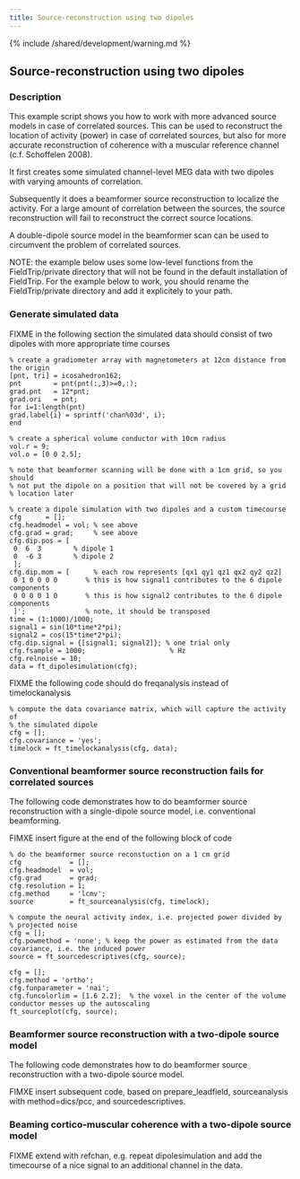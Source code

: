 ```yaml
---
title: Source-reconstruction using two dipoles
---
```


{% include /shared/development/warning.md %}

## Source-reconstruction using two dipoles

### Description

This example script shows you how to work with more advanced source models in case of correlated sources. This can be used to reconstruct the location of activity (power) in case of correlated sources, but also for more accurate reconstruction of coherence with a muscular reference channel (c.f. Schoffelen 2008).

It first creates some simulated channel-level MEG data with two dipoles with varying amounts of correlation.

Subsequently it does a beamformer source reconstruction to localize the activity. For a large amount of correlation between the sources, the source reconstruction will fail to reconstruct the correct source locations.

A double-dipole source model in the beamformer scan can be used to circumvent the problem of correlated sources.

NOTE: the example below uses some low-level functions from the FieldTrip/private directory that will not be found in the default installation of FieldTrip. For the example below to work, you should rename the FieldTrip/private directory and add it explicitely to your path.

### Generate simulated data

FIXME in the following section the simulated data should consist of two dipoles with more appropriate time courses

    % create a gradiometer array with magnetometers at 12cm distance from the origin
    [pnt, tri] = icosahedron162;
    pnt        = pnt(pnt(:,3)>=0,:);
    grad.pnt   = 12*pnt;
    grad.ori   = pnt;
    for i=1:length(pnt)
    grad.label{i} = sprintf('chan%03d', i);
    end

    % create a spherical volume conductor with 10cm radius
    vol.r = 9;
    vol.o = [0 0 2.5];

    % note that beamformer scanning will be done with a 1cm grid, so you should
    % not put the dipole on a position that will not be covered by a grid
    % location later

    % create a dipole simulation with two dipoles and a custom timecourse
    cfg      = [];
    cfg.headmodel = vol; % see above
    cfg.grad = grad;     % see above
    cfg.dip.pos = [
     0  6  3        % dipole 1
     0  -6 3        % dipole 2
     ];
    cfg.dip.mom = [      % each row represents [qx1 qy1 qz1 qx2 qy2 qz2]
     0 1 0 0 0 0       % this is how signal1 contributes to the 6 dipole components
     0 0 0 0 1 0       % this is how signal2 contributes to the 6 dipole components
     ]';               % note, it should be transposed
    time = (1:1000)/1000;
    signal1 = sin(10*time*2*pi);
    signal2 = cos(15*time*2*pi);
    cfg.dip.signal = {[signal1; signal2]}; % one trial only
    cfg.fsample = 1000;                     % Hz
    cfg.relnoise = 10;
    data = ft_dipolesimulation(cfg);

FIXME the following code should do freqanalysis instead of timelockanalysis

    % compute the data covariance matrix, which will capture the activity of
    % the simulated dipole
    cfg = [];
    cfg.covariance = 'yes';
    timelock = ft_timelockanalysis(cfg, data);

### Conventional beamformer source reconstruction fails for correlated sources

The following code demonstrates how to do beamformer source reconstruction with a single-dipole source model, i.e. conventional beamforming.

FIMXE insert figure at the end of the following block of code

    % do the beamformer source reconstuction on a 1 cm grid
    cfg            = [];
    cfg.headmodel  = vol;
    cfg.grad       = grad;
    cfg.resolution = 1;
    cfg.method     = 'lcmv';
    source         = ft_sourceanalysis(cfg, timelock);

    % compute the neural activity index, i.e. projected power divided by
    % projected noise
    cfg = [];
    cfg.powmethod = 'none'; % keep the power as estimated from the data covariance, i.e. the induced power
    source = ft_sourcedescriptives(cfg, source);

    cfg = [];
    cfg.method = 'ortho';
    cfg.funparameter = 'nai';
    cfg.funcolorlim = [1.6 2.2];  % the voxel in the center of the volume conductor messes up the autoscaling
    ft_sourceplot(cfg, source);

### Beamformer source reconstruction with a two-dipole source model

The following code demonstrates how to do beamformer source reconstruction with a two-dipole source model.

FIMXE insert subsequent code, based on prepare_leadfield, sourceanalysis with method=dics/pcc, and sourcedescriptives.

### Beaming cortico-muscular coherence with a two-dipole source model

FIXME extend with refchan, e.g. repeat dipolesimulation and add the timecourse of a nice signal to an additional channel in the data.
